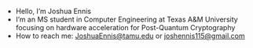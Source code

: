 - Hello, I’m Joshua Ennis
- I’m an MS student in Computer Engineering at Texas A&M University focusing on hardware acceleration for Post-Quantum Cryptography
- How to reach me: JoshuaEnnis@tamu.edu or joshennis115@gmail.com

<!---
jshenns/jshenns is a ✨ special ✨ repository because its `README.md` (this file) appears on your GitHub profile.
You can click the Preview link to take a look at your changes.
--->
